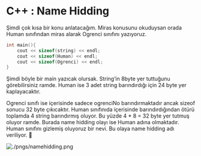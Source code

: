 # C++ : Name Hidding

Şimdi çok kısa bir konu anlatacağım. Miras konusunu okuduysan orada Human sınıfından miras alarak Ogrenci sınıfını yazıyoruz.

```cpp
int main(){
	cout << sizeof(string) << endl;
	cout << sizeof(Human) << endl;
	cout << sizeof(Ogrenci) << endl;
}
```

Şimdi böyle bir main yazıcak olursak. String’in 8byte yer tuttuğunu görebilirsiniz ramde. Human ise 3 adet string barındırdığı için 24 byte yer kaplayacaktır. 

Ogrenci sınıfı ise içerisinde sadece ogrenciNo barındırmaktadır ancak sizeof sonucu 32 byte çıkıcaktır. Human sınıfınıda içerisinde barındırdığından ötürü toplamda 4 string barındırmış oluyor. Bu yüzde 4 * 8 = 32 byte yer tutmuş oluyor ramde. Burada name hidding olayı ise Human adına olmaktadır. Human sınıfını gizlemiş oluyoruz bir nevi. Bu olaya name hidding adı veriliyor. 🙂 

![./pngs/namehidding.png](C++%20Name%20Hidding%202d8b18b4ba7b44cf8cbbaf700290c38f/Ekran_Resmi_2024-03-05_19.22.30.png)